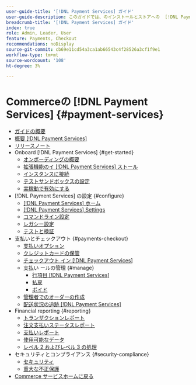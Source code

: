 ```yaml
---
user-guide-title: '[!DNL Payment Services] ガイド'
user-guide-description: このガイドでは、のインストールとストアへの  [!DNL Payment Services]  の設定に関する詳細  [!DNL Adobe Commerce]  説  [!DNL Magento Open Source]  します。
breadcrumb-title: '[!DNL Payment Services] ガイド'
index: true
role: Admin, Leader, User
feature: Payments, Checkout
recommendations: noDisplay
source-git-commit: cb69e11cd54a3ca1ab66543c4f28526a3cf1f9e1
workflow-type: tm+mt
source-wordcount: '108'
ht-degree: 3%

---
```



# Commerceの [!DNL Payment Services] {#payment-services}

- [ガイドの概要](guide-overview.md)
- [概要  [!DNL Payment Services]](overview.md)
- [リリースノート](release-notes.md)
- Onboard [!DNL Payment Services] {#get-started}
   - [オンボーディングの概要](onboard.md)
   - [拡張機能のイ  [!DNL Payment Services]  ストール](install.md)
   - [インスタンスに接続](connect.md)
   - [テストサンドボックスの設定](sandbox.md)
   - [実稼動で有効にする](production.md)
- [!DNL Payment Services] の設定 {#configure}
   - [[!DNL Payment Services] ホーム](payments-home.md)
   - [[!DNL Payment Services] Settings](settings.md)
   - [コマンドライン設定](configure-cli.md)
   - [レガシー設定](configure-admin.md)
   - [テストと検証](test-validate.md)
- 支払いとチェックアウト {#payments-checkout}
   - [支払いオプション](payments-options.md)
   - [クレジットカードの保管](vaulting.md)
   - [チェックアウト イン  [!DNL Payment Services]](checkout.md)
   - 支払い ールの管理 {#manage}
      - [行項目  [!DNL Payment Services]](line-items.md)
      - [払戻](refunds.md)
      - [ボイド](voids.md)
   - [管理者でのオーダーの作成](create-order.md)
   - [配送状況の追跡  [!DNL Payment Services]](track-shipment.md)
- Financial reporting {#reporting}
   - [トランザクションレポート](transactions.md)
   - [注文支払いステータスレポート](order-payment-status.md)
   - [支払いレポート](payouts.md)
   - [使用可能なデータ](data.md)
   - [レベル 2 およびレベル 3 の処理](levels-card-payment-transactions.md)
- セキュリティとコンプライアンス {#security-compliance}
   - [セキュリティ](security.md)
   - [重大な不正保護](fraud-protection.md)
- [Commerce サービスホームに戻る ](https://experienceleague.adobe.com/docs/commerce/user-guides/home.html)
